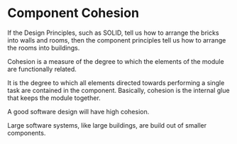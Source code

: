 # Component Cohesion

If the Design Principles, such as SOLID, tell us how to arrange the bricks into walls and rooms, then the component principles tell us how to arrange the rooms into buildings.

Cohesion is a measure of the degree to which the elements of the module are functionally related. 

It is the degree to which all elements directed towards performing a single task are contained in the component. Basically, cohesion is the internal glue that keeps the module together.

A good software design will have high cohesion.

Large software systems, like large buildings, are build out of smaller components.
